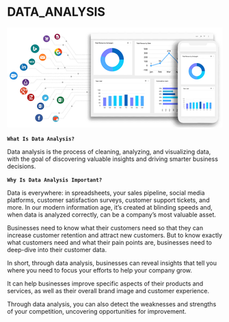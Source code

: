 # DATA_ANALYSIS



![image](https://github.com/raviteja-padala/Datasets/blob/main/da1.gif)



**`What Is Data Analysis?`**

Data analysis is the process of cleaning, analyzing, and visualizing data, with the goal of discovering valuable insights and driving smarter business decisions.

**`Why Is Data Analysis Important?`**

Data is everywhere: in spreadsheets, your sales pipeline, social media platforms, customer satisfaction surveys, customer support tickets, and more. In our modern information age, it’s created at blinding speeds and, when data is analyzed correctly, can be a company’s most valuable asset.

Businesses need to know what their customers need so that they can increase customer retention and attract new customers. But to know exactly what customers need and what their pain points are, businesses need to deep-dive into their customer data.

In short, through data analysis, businesses can reveal insights that tell you where you need to focus your efforts to help your company grow. 

It can help businesses improve specific aspects of their products and services, as well as their overall brand image and customer experience.

Through data analysis, you can also detect the weaknesses and strengths of your competition, uncovering opportunities for improvement.
